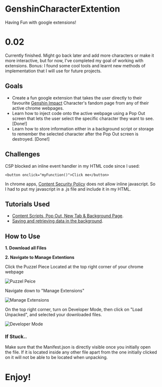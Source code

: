 # GenshinCharacterExtention
Having Fun with google extensions! 
# 0.02
Currently finished. Might go back later and add more characters or make it more interactive, but for now, I've completed my goal of working with extensions. Bonus: I found some cool tools and learnt new methods of implementation that I will use for future projects. 
## Goals
* Create a fun google extension that takes the user directly to their favourite [Genshin Impact](https://genshin.hoyoverse.com/en/) Character's fandom page from any of their active chrome webpages. 
* Learn how to inject code onto the active webpage using a Pop Out screen that lets the user select the specific character they want to see. [Done!]
* Learn how to store information either in a background script or storage to remember the selected character after the Pop Out screen is destroyed. [Done!]
## Challenges 
 CSP blocked an inline event handler in my HTML code since I used:  
```
<button onclick="myFunction()">Click me</button>
```
 In chrome apps, [Content Security Policy](https://developer.chrome.com/extensions/contentSecurityPolicy) does not allow inline javascript. So I had to put my javascript in a .js file and include it in my HTML.
## Tutorials Used
* [Content Scripts, Pop Out, New Tab & Background Page](https://youtu.be/m9mTzpRnOqE). 
* [Saving and retrieving data in the background](https://youtu.be/dFVxUrd1wzA). 

## How to Use
**1. Download all Files**

**2. Navigate to Manage Extentions**

Click the Puzzel Piece Located at the top right corner of your chrome webpage

![Puzzel Peice](https://miro.medium.com/v2/resize:fit:1000/0*7ftPt1OUoJMOqjXN)

Navigate down to "Manage Extensions"

![Manage Extensions](https://media.idownloadblog.com/wp-content/uploads/2023/01/See-installed-Chrome-extensions.png)

On the top right corner, turn on Developer Mode, then click on "Load Unpacked", and selected your downloaded files.

![Developer Mode](https://wd.imgix.net/image/BrQidfK9jaQyIHwdw91aVpkPiib2/iYdLKFsJ1KSVGLhbLRvS.png?auto=format)



### If Stuck..
Make sure that the Manifest.json is directly visible once you initially open the file. If it is located inside any other file apart from the one initially clicked on it will not be able to be located when unpacking.

# Enjoy!


